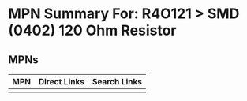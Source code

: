 



# MPN Summary For: R4O121 > SMD (0402) 120 Ohm Resistor

## MPNs
  

|MPN|Direct Links|Search Links|
| :--- | :--- | :--- |
||||

